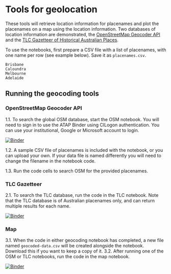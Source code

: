 # Tools for geolocation

These tools will retrieve location information for placenames and plot the placenames on a map using the location information. Two databases of location information are demonstrated, the  [OpenStreetMap Geocoder API](https://geocoder.readthedocs.io/providers/OpenStreetMap.html) and the [TLC Gazetteer of Historical Australian Places](https://tlcmap.org/help/guides/ghap-guide/#ws).

To use the notebooks, first prepare a CSV file with a list of placenames, with one name per row (see example below). Save it as `placenames.csv`. 

```csv
Brisbane
Caloundra
Melbourne
Adelaide
```

## Running the geocoding tools

### OpenStreetMap Geocoder API

1.1. To search the global OSM database, start the OSM notebook. You will need to sign in to use the ATAP Binder using CILogon authentication. You can use your institutional, Google or Microsoft account to login.

[![Binder](https://binderhub.atap-binder.cloud.edu.au/badge_logo.svg)](https://binderhub.atap-binder.cloud.edu.au/v2/gh/Australian-Text-Analytics-Platform/geo-demo/main?labpath=geo_demo_osm.ipynb)

1.2. A sample CSV file of placenames is included with the notebook, or you can upload your own. If your data file is named differently you will need to change the filename in the notebook code.

1.3. Run the code cells to search OSM for the provided placenames.


### TLC Gazetteer
2.1. To search the TLC database, run the code in the TLC notebook. Note that the TLC database is of Australian placenames only, and can return multiple results for each name.

[![Binder](https://binderhub.atap-binder.cloud.edu.au/badge_logo.svg)](https://binderhub.atap-binder.cloud.edu.au/v2/gh/Australian-Text-Analytics-Platform/geo-demo/main?labpath=geo_demo_tlc.ipynb)


### Map

3.1. When the code in either geocoding notebook has completed, a new file named `geocoded-data.csv` will be created alongside the notebook. Download this if you want to keep a copy of it. 
3.2. After running one of the OSM or TLC notebooks, run the code in the map notebook. 

[![Binder](https://binderhub.atap-binder.cloud.edu.au/badge_logo.svg)](https://binderhub.atap-binder.cloud.edu.au/v2/gh/Australian-Text-Analytics-Platform/geo-demo/main?labpath=geo_demo_map.ipynb)


